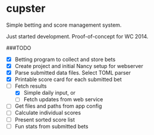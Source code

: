 cupster
=======

Simple betting and score management system. 

Just started development. Proof-of-concept for WC 2014.

###TODO
- [x] Betting program to collect and store bets
- [x] Create project and initial Nancy setup for webserver
- [x] Parse submitted data files. Select TOML parser
- [x] Printable score card for each submitted bet
- [ ] Fetch results 
    - [x] Simple daily input, or
    - [ ] Fetch updates from web service
- [ ] Get files and paths from app config
- [ ] Calculate individual scores
- [ ] Present sorted score list
- [ ] Fun stats from submitted bets
